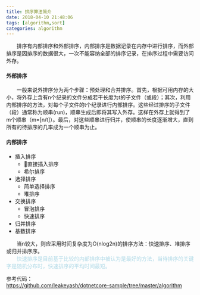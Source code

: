 ```yaml
---
title: 排序算法简介
date: 2018-04-10 21:48:06
tags: [algorithm,sort]
categories: algorithm
---
```


&emsp;&emsp;排序有内部排序和外部排序，内部排序是数据记录在内存中进行排序，而外部排序是因排序的数据很大，一次不能容纳全部的排序记录，在排序过程中需要访问外存。

#### 外部排序
&emsp;&emsp;一般来说外排序分为两个步骤：预处理和合并排序。首先，根据可用内存的大小，将外存上含有n个纪录的文件分成若干长度为t的子文件（或段）；其次，利用内部排序的方法，对每个子文件的t个纪录进行内部排序。这些经过排序的子文件（段）通常称为顺串(run)，顺串生成后即将其写入外存。这样在外存上就得到了m个顺串（m=[n/t]）。最后，对这些顺串进行归并，使顺串的长度逐渐增大，直到所有的待排序的几率成为一个顺串为止。
#### 内部排序
* 插入排序
    * 直接插入排序
    * 希尔排序
* 选择排序
    * 简单选择排序
    * 堆排序
* 交换排序
    * 冒泡排序
    * 快速排序
* 归并排序
* 基数排序

&emsp;&emsp;当n较大，则应采用时间复杂度为O(nlog2n)的排序方法：快速排序、堆排序或归并排序序。  
&emsp;&emsp;<font color="lightblue">快速排序是目前基于比较的内部排序中被认为是最好的方法，当待排序的关键字是随机分布时，快速排序的平均时间最短。</font>

参考代码：  
https://github.com/leakeyash/dotnetcore-sample/tree/master/algorithm